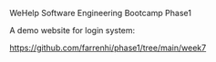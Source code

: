 WeHelp Software Engineering Bootcamp Phase1

A demo website for login system:

https://github.com/farrenhi/phase1/tree/main/week7

